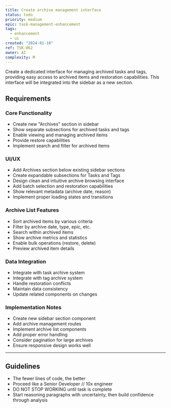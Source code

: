 ```yaml
---
title: Create archive management interface
status: todo
priority: medium
epic: task-management-enhancement
tags:
  - enhancement
  - ui
created: "2024-01-10"
ref: TSK-062
owner: AI
complexity: M
---
```


Create a dedicated interface for managing archived tasks and tags, providing easy access to archived items and restoration capabilities. This interface will be integrated into the sidebar as a new section.

## Requirements

### Core Functionality

- Create new "Archives" section in sidebar
- Show separate subsections for archived tasks and tags
- Enable viewing and managing archived items
- Provide restore capabilities
- Implement search and filter for archived items

### UI/UX

- Add Archives section below existing sidebar sections
- Create expandable subsections for Tasks and Tags
- Design clean and intuitive archive browsing interface
- Add batch selection and restoration capabilities
- Show relevant metadata (archive date, reason)
- Implement proper loading states and transitions

### Archive List Features

- Sort archived items by various criteria
- Filter by archive date, type, epic, etc.
- Search within archived items
- Show archive metrics and statistics
- Enable bulk operations (restore, delete)
- Preview archived item details

### Data Integration

- Integrate with task archive system
- Integrate with tag archive system
- Handle restoration conflicts
- Maintain data consistency
- Update related components on changes

### Implementation Notes

- Create new sidebar section component
- Add archive management routes
- Implement archive list components
- Add proper error handling
- Consider pagination for large archives
- Ensure responsive design works well

---

## Guidelines

- The fewer lines of code, the better
- Proceed like a Senior Developer // 10x engineer
- DO NOT STOP WORKING until task is complete
- Start reasoning paragraphs with uncertainty, then build confidence through analysis
